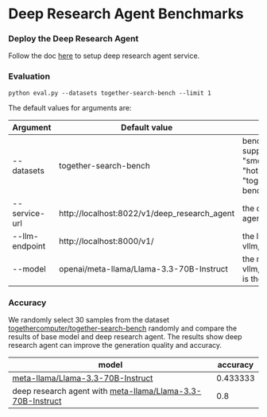 # Deep Research Agent Benchmarks

### Deploy the Deep Research Agent

Follow the doc [here](https://github.com/opea-project/GenAIExamples/tree/main/DeepResearchAgent) to setup deep research agent service.

### Evaluation

```
python eval.py --datasets together-search-bench --limit 1
```

The default values for arguments are:

| Argument       | Default value                                | Description                                                                                        |
| -------------- | -------------------------------------------- | -------------------------------------------------------------------------------------------------- |
| --datasets     | together-search-bench                        | benchmark datasets, supports "smolagents:simpleqa", "hotpotqa", "simpleqa", "together-search-bench" |
| --service-url  | http://localhost:8022/v1/deep_research_agent | the deep research agent endpoint                                                                   |
| --llm-endpoint | http://localhost:8000/v1/                    | the llm endpoint, like vllm, for llm as judge                                                      |
| --model        | openai/meta-llama/Llama-3.3-70B-Instruct     | the model id served by vllm, the prefix openai is the format of litellm                            |

### Accuracy

We randomly select 30 samples from the dataset [togethercomputer/together-search-bench](https://huggingface.co/datasets/togethercomputer/together-search-bench) randomly and compare the results of base model and deep research agent. The results show deep research agent can improve the generation quality and accuracy.

| model                                                                                                                  | accuracy |
| ---------------------------------------------------------------------------------------------------------------------- | -------- |
| [meta-llama/Llama-3.3-70B-Instruct](https://huggingface.co/meta-llama/Llama-3.3-70B-Instruct)                          | 0.433333 |
| deep research agent with [meta-llama/Llama-3.3-70B-Instruct](https://huggingface.co/meta-llama/Llama-3.3-70B-Instruct) | 0.8      |
